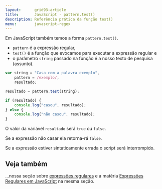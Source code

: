 ```yaml
---
layout:      grid93-article
title:       JavaScript - pattern.test()
description: Referência prática da função test()
menu:        javascript-regex
---
```


Em JavaScript também temos a forma `pattern.test()`.

- `pattern` é a expressão regular,
- `test()` é a função que evocamos para executar a expressão regular e
- o parâmetro `string` passado na função é a nosso texto de pesquisa (assunto).

```javascript
var string = "Casa com a palavra exemplo",
    pattern = /exemplo/,
    resultado;

resultado = pattern.test(string);

if (resultado) {
    console.log("casou", resultado);
} else {
    console.log("não casou", resultado);
}
```

O valor da variável `resultado` será `true` ou `false`.

Se a expressão não casar ela retorna-rá `false`.

Se a expressão estiver sintaticamente errada o script será interrompido.


Veja também
---

...nossa seção sobre [expressões regulares](/regex/) e a matéria [Expressões Regulares em JavaScript](/regex/javascript-expressoes-regulares/)
na mesma seção.
